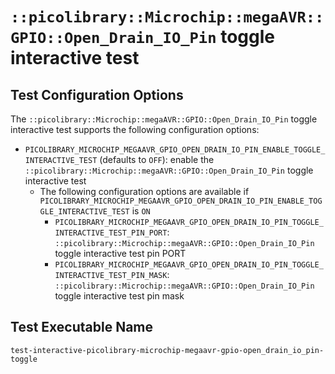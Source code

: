 # `::picolibrary::Microchip::megaAVR::GPIO::Open_Drain_IO_Pin` toggle interactive test

## Test Configuration Options
The `::picolibrary::Microchip::megaAVR::GPIO::Open_Drain_IO_Pin` toggle interactive test
supports the following configuration options:
- `PICOLIBRARY_MICROCHIP_MEGAAVR_GPIO_OPEN_DRAIN_IO_PIN_ENABLE_TOGGLE_INTERACTIVE_TEST`
  (defaults to `OFF`): enable the
  `::picolibrary::Microchip::megaAVR::GPIO::Open_Drain_IO_Pin` toggle interactive test
    - The following configuration options are available if
      `PICOLIBRARY_MICROCHIP_MEGAAVR_GPIO_OPEN_DRAIN_IO_PIN_ENABLE_TOGGLE_INTERACTIVE_TEST`
      is `ON`
        - `PICOLIBRARY_MICROCHIP_MEGAAVR_GPIO_OPEN_DRAIN_IO_PIN_TOGGLE_INTERACTIVE_TEST_PIN_PORT`:
          `::picolibrary::Microchip::megaAVR::GPIO::Open_Drain_IO_Pin` toggle interactive
          test pin PORT
        - `PICOLIBRARY_MICROCHIP_MEGAAVR_GPIO_OPEN_DRAIN_IO_PIN_TOGGLE_INTERACTIVE_TEST_PIN_MASK`:
          `::picolibrary::Microchip::megaAVR::GPIO::Open_Drain_IO_Pin` toggle interactive
          test pin mask

## Test Executable Name
`test-interactive-picolibrary-microchip-megaavr-gpio-open_drain_io_pin-toggle`
